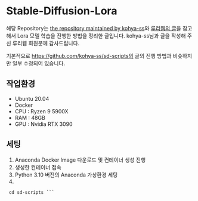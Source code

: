 # Stable-Diffusion-Lora

해당 Repository는 [the repository maintained by kohya-ss](https://github.com/kohya-ss/sd-scripts)와 [루리웹의 글](https://bbs.ruliweb.com/community/board/300143/read/59967569)을 참고해서 Lora 모델 학습을 진행한 방법을 정리한 글입니다.
kohya-ss님과 글을 작성해 주신 루리웹 회원분께 감사드립니다.

기본적으로 https://github.com/kohya-ss/sd-scripts의 글의 진행 방법과 비슷하지만 일부 수정되어 있습니다.

## 작업환경
* Ubuntu 20.04
* Docker
* CPU : Ryzen 9 5900X
* RAM : 48GB
* GPU : Nvidia RTX 3090

## 세팅
1. Anaconda Docker Image 다운로드 및 컨테이너 생성 진행
2. 생성한 컨테이너 접속
3. Python 3.10 버전의 Anaconda 가상환경 세팅
4. 
  ``` git clone https://github.com/kohya-ss/sd-scripts.git
   cd sd-scripts ```
